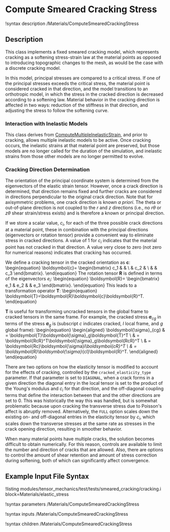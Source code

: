 # Compute Smeared Cracking Stress

!syntax description /Materials/ComputeSmearedCrackingStress

## Description

This class implements a fixed smeared cracking model, which represents cracking
as a softening stress-strain law at the material points as opposed to introducing
topographic changes to the mesh, as would be the case with a discrete cracking model.

In this model, principal stresses are compared to a critical stress.  If one of
the principal stresses exceeds the critical stress, the material point is considered
cracked in that direction, and the model transitions to an orthotropic model, in
which the stress in the cracked direction is decreased according to a softening
law. Material behavior in the cracking direction is affected in two ways: reduction
of the stiffness in that direction, and adjusting the stress to follow the softening
curve.

### Interaction with Inelastic Models

This class derives from [ComputeMultipleInelasticStrain](ComputeMultipleInelasticStress.md),
and prior to cracking, allows multiple inelastic models to be active. Once cracking
occurs, the inelastic strains at that material point are preserved, but those models
are no longer called for the duration of the simulation, and inelastic strains from
those other models are no longer permitted to evolve.

### Cracking Direction Determination

The orientation of the principal coordinate system is determined from the eigenvectors
of the elastic strain tensor.  However, once a crack direction is determined, that
direction remains fixed and further cracks are considered in directions perpendicular
to the original crack direction.  Note that for axisymmetric problems, one crack
direction is known *a priori*.  The theta or out-of-plane direction is not coupled
to the $r$ and $z$ directions (i.e., no $r\theta$ or $z\theta$ shear strain/stress
exists) and is therefore a known or principal direction.

If we store a scalar value, $c_i$, for each of the three possible crack directions
at a material point, these in combination with the principal directions (eigenvectors
or rotation tensor) provide a convenient way to eliminate stress in cracked directions.
A value of 1 for $c_i$ indicates that the material point has not cracked in that
direction.  A value very close to zero (not zero for numerical reasons) indicates
that cracking has occurred.

We define a cracking tensor in the cracked orientation as $\boldsymbol{c}$:
\begin{equation}
\boldsymbol{c}=
\begin{bmatrix}
c_1 & & \\
& c_2 & \\
& & c_3
\end{bmatrix}.
\end{equation}
The rotation tensor $\boldsymbol{R}$ is defined in terms of the eigenvectors $e_i$:
\begin{equation}
\boldsymbol{R}=
\begin{bmatrix}
e_1 & e_2 & & e_3
\end{bmatrix}.
\end{equation}
This leads to a transformation operator $\boldsymbol{T}$:
\begin{equation}
\boldsymbol{T}=\boldsymbol{R}\boldsymbol{c}\boldsymbol{R}^T.
\end{equation}

$\boldsymbol{T}$ is useful for transforming uncracked tensors in the global frame
to cracked tensors in the same frame.  For example, the cracked stress
$\boldsymbol{\sigma}_{cg}$ in terms of the stress $\boldsymbol{\sigma}_g$ is
(subscript $c$ indicates cracked, $l$ local frame, and $g$ global frame):
\begin{equation}
\begin{aligned}
\boldsymbol{\sigma}_{cg} & = \boldsymbol{T}\boldsymbol{\sigma}_g\boldsymbol{T}^T \\
                         & = \boldsymbol{RcR}^T\boldsymbol{\sigma}_g\boldsymbol{RcR}^T \\
                         & = \boldsymbol{Rc}\boldsymbol{\sigma}_l\boldsymbol{cR}^T \\
                         & = \boldsymbol{R}\boldsymbol{\sigma}_{cl}\boldsymbol{R}^T.
\end{aligned}
\end{equation}

There are two options on how the elasticity tensor is modified to account for the
effects of cracking, controlled by the `cracked_elasticity_type` parameter. If 
that parameter is set to `DIAGONAL`, when a crack forms in a given direction the
diagonal entry in the local tensor is set to the product of the Young's modulus
and $c_i$ for that direction, and the off-diagonal coupling terms that define the
interaction between that and the other directions are set to 0. This was historically
the way this was handled, but is somewhat problematic because upon cracking the 
transverse stress due to Poisson's affect is abruptly removed. Alternatively,
the `FULL` option scales down the existing on- and off-diagonal entries in the
elasticity tensor by $c_i$, which scales down the transverse stresses at the same
rate as stresses in the crack opening direction, resulting in smoother behavior.

When many material points have multiple cracks, the solution becomes difficult to
obtain numerically.  For this reason, controls are available to limit the number
and direction of cracks that are allowed. Also, there are options to control the
amount of shear retention and amount of stress correction during softening, both
of which can significantly affect convergence.

## Example Input File Syntax

!listing modules/tensor_mechanics/test/tests/smeared_cracking/cracking.i block=Materials/elastic_stress

!syntax parameters /Materials/ComputeSmearedCrackingStress

!syntax inputs /Materials/ComputeSmearedCrackingStress

!syntax children /Materials/ComputeSmearedCrackingStress
